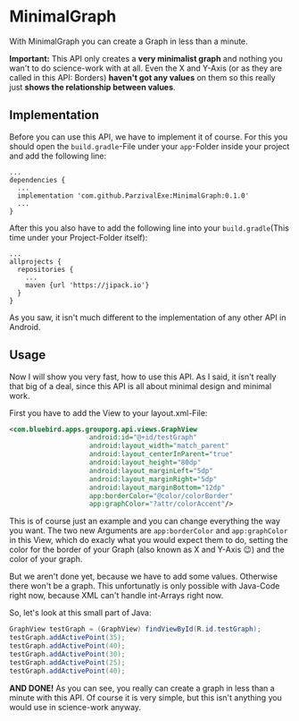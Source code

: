 # MinimalGraph
With MinimalGraph you can create a Graph in less than a minute.

**Important:** This API only creates a **very minimalist graph** and nothing you wan't to do science-work with at all. Even the X and Y-Axis (or as they are called in this API: Borders) **haven't got any values** on them so this really just **shows the relationship between values**.

## Implementation
Before you can use this API, we have to implement it of course. For this you should open the `build.gradle`-File under your `app`-Folder inside your project and add the following line:
```
...
dependencies {
  ...
  implementation 'com.github.ParzivalExe:MinimalGraph:0.1.0'
  ...
}
```
After this you also have to add the following line into your `build.gradle`(This time under your Project-Folder itself): 
```
...
allprojects {
  repositories {
    ...
    maven {url 'https://jipack.io'}
  }
}
```
As you saw, it isn't much different to the implementation of any other API in Android.

## Usage
Now I will show you very fast, how to use this API. As I said, it isn't really that big of a deal, since this API is all about minimal design and minimal work.

First you have to add the View to your layout.xml-File:
```XML
<com.bluebird.apps.grouporg.api.views.GraphView
                    android:id="@+id/testGraph"
                    android:layout_width="match_parent"
                    android:layout_centerInParent="true"
                    android:layout_height="80dp"
                    android:layout_marginLeft="5dp"
                    android:layout_marginRight="5dp"
                    android:layout_marginBottom="12dp"
                    app:borderColor="@color/colorBorder"
                    app:graphColor="?attr/colorAccent"/>
```
This is of course just an example and you can change everything the way you want. The two new Arguments are `app:borderColor` and `app:graphColor` in this View, which do exacly what you would expect them to do, setting the color for the border of your Graph (also known as X and Y-Axis 😉) and the color of your graph.

But we aren't done yet, because we have to add some values. Otherwise there won't be a graph. This unfortunatly is only possible with Java-Code right now, because XML can't handle int-Arrays right now.

So, let's look at this small part of Java:
```Java
GraphView testGraph = (GraphView) findViewById(R.id.testGraph);
testGraph.addActivePoint(35);
testGraph.addActivePoint(40);
testGraph.addActivePoint(30);
testGraph.addActivePoint(25);
testGraph.addActivePoint(40);
```
**AND DONE!** As you can see, you really can create a graph in less than a minute with this API. Of course it is very simple, but this isn't anything you would use in science-work anyway.
